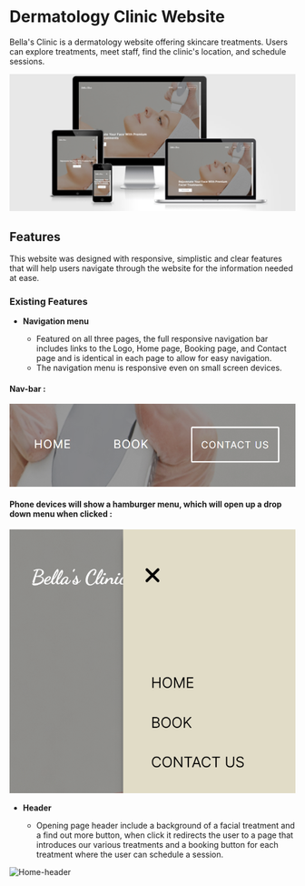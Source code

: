 # Dermatology Clinic Website
Bella's Clinic is a dermatology website offering skincare treatments. Users can explore treatments, meet staff, find the clinic's location, and schedule sessions.

![Mockup-image](assets/images/mockup-image.png)

## Features
This website was designed with responsive, simplistic and clear features that will help users navigate through the website for the information needed at ease.

### Existing Features

- __Navigation menu__

   - Featured on all three pages, the full responsive navigation 
    bar includes links to the Logo, Home page, Booking page, and Contact page and is 
    identical in each page to allow for easy navigation.
   - The navigation menu is responsive even on small screen devices.

#### Nav-bar :
![Nav-bar](assets/images/nav.png)


#### Phone devices will show a hamburger menu, which will open up a drop down menu when clicked :
![Nav-phone](assets/images/nav-phone.png)

- __Header__

   - Opening page header include a background of a facial treatment and a find out more button, when click it redirects the user to a page that introduces our various treatments and a booking button for each treatment where the user can schedule a session.
  
![Home-header](assets/images/home-header.png)